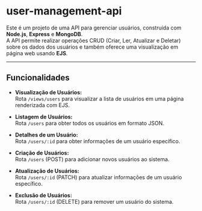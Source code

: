 # user-management-api

Este é um projeto de uma API para gerenciar usuários, construída com **Node.js**, **Express** e **MongoDB**.  
A API permite realizar operações CRUD (Criar, Ler, Atualizar e Deletar) sobre os dados dos usuários e também oferece uma visualização em página web usando **EJS**.

---

## Funcionalidades

- **Visualização de Usuários:**  
  Rota `/views/users` para visualizar a lista de usuários em uma página renderizada com EJS.

- **Listagem de Usuários:**  
  Rota `/users` para obter todos os usuários em formato JSON.

- **Detalhes de um Usuário:**  
  Rota `/users/:id` para obter informações de um usuário específico.

- **Criação de Usuários:**  
  Rota `/users` (POST) para adicionar novos usuários ao sistema.

- **Atualização de Usuários:**  
  Rota `/users/:id` (PATCH) para atualizar informações de um usuário específico.

- **Exclusão de Usuários:**  
  Rota `/users/:id` (DELETE) para remover um usuário do sistema.
